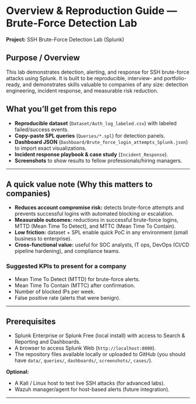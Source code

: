 # Overview & Reproduction Guide — Brute-Force Detection Lab

**Project:** SSH Brute-Force Detection Lab (Splunk)

## Purpose / Overview

This lab demonstrates detection, alerting, and response for SSH brute-force attacks using Splunk. It is built to be reproducible, interview- and portfolio-ready, and demonstrates skills valuable to companies of any size: detection engineering, incident response, and measurable risk reduction.

## What you’ll get from this repo

* **Reproducible dataset** (`Dataset/Auth_log_labeled.csv`) with labeled failed/success events.
* **Copy-paste SPL queries** (`Queries/*.spl`) for detection panels.
* **Dashboard JSON** (`Dashboard/Brute_force_login_attempts_Splunk.json`) to import exact visualizations.
* **Incident response playbook & case study** (`Incident_Response`).
* **Screenshots** to show results to fellow professionals/hiring managers.

---

## A quick value note (Why this matters to companies)

* **Reduces account compromise risk:** detects brute-force attempts and prevents successful logins with automated blocking or escalation.
* **Measurable outcomes:** reductions in successful brute-force logins, MTTD (Mean Time To Detect), and MTTC (Mean Time To Contain).
* **Low friction:** dataset + SPL enable quick PoC in any environment (small business to enterprise).
* **Cross-functional value:** useful for SOC analysts, IT ops, DevOps (CI/CD pipeline hardening), and compliance teams.

### Suggested KPIs to present for a company

* Mean Time To Detect (MTTD) for brute-force alerts.
* Mean Time To Contain (MTTC) after confirmation.
* Number of blocked IPs per week.
* False positive rate (alerts that were benign).

---

## Prerequisites

* Splunk Enterprise or Splunk Free (local install) with access to Search & Reporting and Dashboards.
* A browser to access Splunk Web (`http://localhost:8000`).
* The repository files available locally or uploaded to GitHub (you should have `data/`, `queries/`, `dashboards/`, `screenshots/`, `cases/`).

**Optional:**

* A Kali / Linux host to test live SSH attacks (for advanced labs).
* Wazuh manager/agent for host-based alerts (future integration).

---
